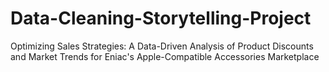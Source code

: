 # Data-Cleaning-Storytelling-Project
Optimizing Sales Strategies: A Data-Driven Analysis of Product Discounts and Market Trends for Eniac's Apple-Compatible Accessories Marketplace
